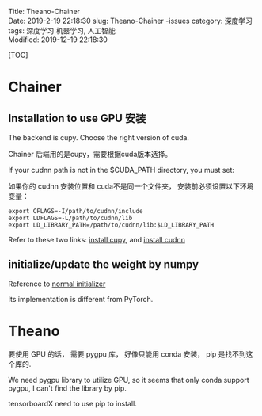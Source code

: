 Title: Theano-Chainer   
Date: 2019-2-19 22:18:30
slug: Theano-Chainer -issues
category: 深度学习   
tags: 深度学习 机器学习, 人工智能  
Modified: 2019-12-19 22:18:30

[TOC]

# Chainer 

## Installation to use GPU 安装


The backend is cupy. Choose the right version of cuda.

Chainer 后端用的是cupy，需要根据cuda版本选择。

If your cudnn path is not in the $CUDA_PATH directory, you must set:

如果你的 cudnn 安装位置和 cuda不是同一个文件夹， 安装前必须设置以下环境变量：

    export CFLAGS=-I/path/to/cudnn/include
    export LDFLAGS=-L/path/to/cudnn/lib
    export LD_LIBRARY_PATH=/path/to/cudnn/lib:$LD_LIBRARY_PATH

Refer to these two links: [install cupy](https://docs-cupy.chainer.org/en/latest/install.html#install-cupy), and [install cudnn](https://docs-cupy.chainer.org/en/latest/install.html#installing-cudnn-and-nccl)


## initialize/update the weight by numpy

Reference to [normal initializer](https://github.com/chainer/chainer/blob/v5.2.0/chainer/initializers/normal.py#L10)

Its implementation is different from PyTorch. 


# Theano

要使用 GPU 的话， 需要 pygpu 库， 好像只能用 conda 安装， pip 是找不到这个库的.

We need pygpu library to utilize GPU, so it seems that only conda support pygpu, I can't find the library by pip.

tensorboardX need to use pip to install.